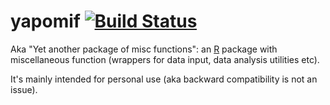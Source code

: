 yapomif [![Build Status](https://travis-ci.org/lbraglia/yapomif.svg)](https://travis-ci.org/lbraglia/yapomif)
=======

Aka "Yet another package of misc functions": an
[R](http://www.r-project.org/) package with 
miscellaneous function (wrappers for data input, data analysis
utilities etc).

It's mainly intended for personal use (aka backward compatibility
is not an issue).
